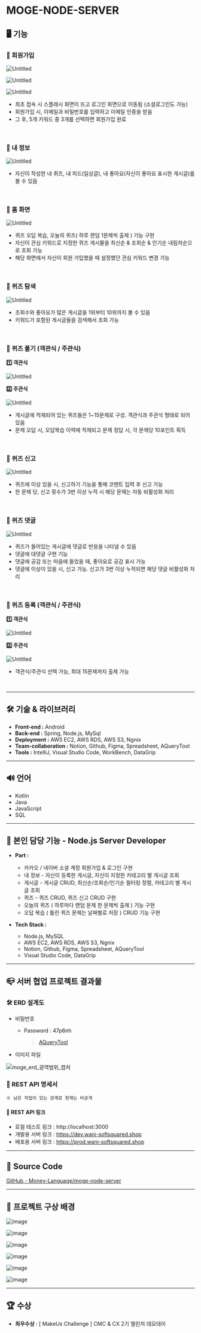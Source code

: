 # MOGE-NODE-SERVER

## 🖥 기능

### **📱 회원가입**

![Untitled](https://user-images.githubusercontent.com/57697624/203929921-5e84b07f-9c15-4cbd-a3f4-2f6e53fe15ca.png)

![Untitled](https://user-images.githubusercontent.com/57697624/203930046-9558688f-a8ab-449d-8337-ccd3ce8dca73.png)

![Untitled](https://user-images.githubusercontent.com/57697624/203930160-9413e936-43bb-4cd8-96ef-0c186137372e.png)

- 최초 접속 시 스플래시 화면이 뜨고 로그인 화면으로 이동됨 (소셜로그인도 가능)
- 회원가입 시, 이메일과 비밀번호를 입력하고 이메일 인증을 받음
- 그 후, 5개 키워드 중 3개를 선택하면 회원가입 완료

<br>

### **📱 내 정보**

![Untitled](https://user-images.githubusercontent.com/57697624/203930583-9a33f840-8c17-4461-8b4c-2570280b0df7.png)

- 자신이 작성한 내 퀴즈, 내 피드(일상글), 내 좋아요(자신이 좋아요 표시한 게시글)를 볼 수 있음

<br>

### **📱 홈 화면**

![Untitled](https://user-images.githubusercontent.com/57697624/203930992-5dc00dd7-218b-4bd0-aa77-3a15046387c0.png)

- 퀴즈 오답 복습, 오늘의 퀴즈( 하루 랜덤 1문제씩 출제 ) 기능 구현
- 자신이 관심 키워드로 지정한 퀴즈 게시물을 최신순 & 조회순 & 인기순 내림차순으로 조회 가능
- 해당 화면에서 자신이 회원 가입했을 때 설정했던 관심 키워드 변경 가능

<br>

### **📱 퀴즈 탐색**

![Untitled](https://user-images.githubusercontent.com/57697624/203931117-f75ccdf9-0bf7-4242-bb60-7a5ec1ecb1ce.png)

- 조회수와 좋아요가 많은 게시글을 1위부터 10위까지 볼 수 있음
- 키워드가 포함된 게시글들을 검색해서 조회 가능

<br>

### **📱 퀴즈 풀기 (객관식 / 주관식)**

**1️⃣ 객관식**

![Untitled](https://user-images.githubusercontent.com/57697624/203931410-86f60b3f-04ff-4e70-94f9-cbaf4708be66.png)

**2️⃣ 주관식**

![Untitled](https://user-images.githubusercontent.com/57697624/203931497-fc8e4fd9-7d4e-4b85-b818-0cbf51a5ac34.png)

- 게시글에 적재되어 있는 퀴즈들은 1~15문제로 구성. 객관식과 주관식 형태로 되어 있음
- 문제 오답 시, 오답복습 이력에 적재되고 문제 정답 시, 각 문제당 10포인트 획득

<br>

### **📱 퀴즈 신고**

![Untitled](https://user-images.githubusercontent.com/57697624/203931648-0e673f2b-5566-4616-8c98-6c57534e94a6.png)

- 퀴즈에 이상 있을 시, 신고하기 기능을 통해 코멘트 입력 후 신고 가능
- 한 문제 당, 신고 횟수가 3번 이상 누적 시 해당 문제는 자동 비활성화 처리

<br>

### **📱 퀴즈 댓글**

![Untitled](https://user-images.githubusercontent.com/57697624/203931757-1ce73853-60ed-4f5d-a9b6-b6f4b820118a.png)

- 퀴즈가 들어있는 게시글에 댓글로 반응을 나타낼 수 있음
- 댓글에 대댓글 구현 기능
- 댓글에 공감 또는 마음에 들었을 때, 좋아요로 공감 표시 가능
- 댓글에 이상이 있을 시, 신고 가능. 신고가 3번 이상 누적되면 해당 댓글 비활성화 처리

<br>

### **📱 퀴즈 등록 (객관식 / 주관식)**

**1️⃣ 객관식**

![Untitled](https://user-images.githubusercontent.com/57697624/203931897-9cad9f56-d353-489d-9269-463e47af6364.png)

**2️⃣ 주관식**

![Untitled](https://user-images.githubusercontent.com/57697624/203931975-336a34c1-7c0d-471e-ac95-475e96bb7e05.png)

- 객관식/주관식 선택 가능, 최대 15문제까지 출제 가능

<br>

---

## 🛠 기술 & 라이브러리

- **Front-end :** Android
- **Back-end :** Spring, Node.js, MySql
- **Deployment :** AWS EC2, AWS RDS, AWS S3, Ngnix
- **Team-collaboration :** Notion, Github, Figma, Spreadsheet, AQueryTool
- **Tools :** IntelliJ, Visual Studio Code, WorkBench, DataGrip

---

## 🔊 언어

- Kotlin
- Java
- JavaScript
- SQL

---

## 📝 본인 담당 기능 - Node.js Server Developer

- **Part :**

  - 카카오 / 네이버 소셜 계정 회원가입 & 로그인 구현
  - 내 정보 - 자신이 등록한 게시글, 자신이 지정한 카테고리 별 게시글 조회
  - 게시글 - 게시글 CRUD, 최신순/조회순/인기순 필터링 정렬, 카테고리 별 게시글 조회
  - 퀴즈 - 퀴즈 CRUD, 퀴즈 신고 CRUD 구현
  - 오늘의 퀴즈 ( 하루마다 랜덤 문제 한 문제씩 출제 ) 기능 구현
  - 오답 복습 ( 틀린 퀴즈 문제는 날짜별로 저장 ) CRUD 기능 구현

- **Tech Stack :**
  - Node.js, MySQL
  - AWS EC2, AWS RDS, AWS S3, Ngnix
  - Notion, Github, Figma, Spreadsheet, AQueryTool
  - Visual Studio Code, DataGrip

---

## 📪 서버 협업 프로젝트 결과물

### 🛠 ERD 설계도

- 비밀번호

  - Password : 47p6nh

    > [AQueryTool](https://aquerytool.com/aquerymain/index/?rurl=d321eb6b-84aa-4dbe-88e6-65d4863f829e&)

- 이미지 파일

![moge_erd_광역범위_캡처](https://user-images.githubusercontent.com/57697624/203932700-699a10e2-58e0-4fc2-98cc-8d15e491eaf0.png)

### 📝 REST API 명세서

    ※ 남은 작업이 있는 관계로 현재는 비공개

#### 🔗 REST API 링크

- 로컬 테스트 링크 : http://localhost:3000
- 개발용 서버 링크 : https://dev.wani-softsquared.shop
- 배포용 서버 링크 : https://prod.wani-softsquared.shop

---

## 📃 Source Code

[GitHub - Money-Language/moge-node-server](https://github.com/Money-Language/moge-node-server)

---

## **📑 프로젝트 구상 배경**

![image](https://user-images.githubusercontent.com/57697624/203932945-fe7dbe34-29d5-43f8-8068-11c7bc664325.png)

![image](https://user-images.githubusercontent.com/57697624/203933053-f61a4b0f-ea63-44ce-bba5-ad38865e3a3e.png)

![image](https://user-images.githubusercontent.com/57697624/203933248-bb70674e-fec9-4b15-89e2-6229d79edf09.png)

![image](https://user-images.githubusercontent.com/57697624/203933347-59708ed5-4669-43b1-995e-0f5046ae8da6.png)

![image](https://user-images.githubusercontent.com/57697624/203933431-dc7466e1-d938-4c5b-8233-d9740eb24686.png)

![image](https://user-images.githubusercontent.com/57697624/203933502-a6796ebb-50f7-47ba-b923-38aa286951aa.png)

---

## 🏆 수상

- **최우수상** : [ MakeUs Challenge ] CMC & CX 2기 챌린저 데모데이
